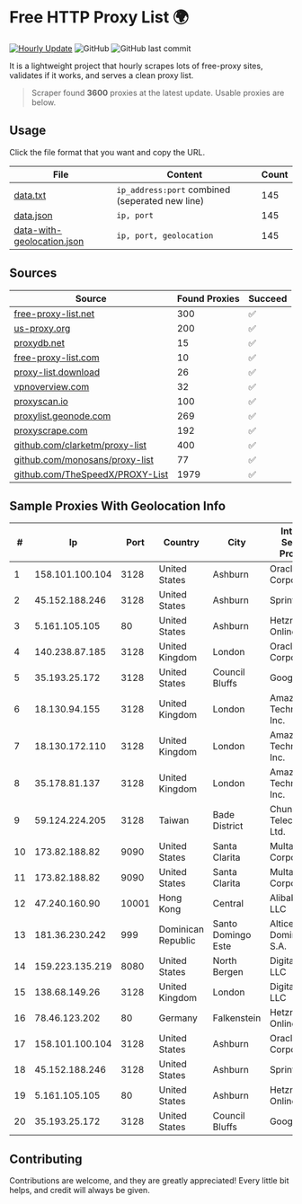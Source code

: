 
# Free HTTP Proxy List 🌍

[![Hourly Update](https://github.com/mertguvencli/http-proxy-list/actions/workflows/main.yml/badge.svg?branch=main)](https://github.com/mertguvencli/http-proxy-list/actions/workflows/main.yml)
![GitHub](https://img.shields.io/github/license/mertguvencli/http-proxy-list)
![GitHub last commit](https://img.shields.io/github/last-commit/mertguvencli/http-proxy-list)

It is a lightweight project that hourly scrapes lots of free-proxy sites, validates if it works, and serves a clean proxy list.


> Scraper found **3600** proxies at the latest update. Usable proxies are below.

## Usage

Click the file format that you want and copy the URL.


|File|Content|Count|
|----|-------|-----|
|[data.txt](https://raw.githubusercontent.com/mertguvencli/http-proxy-list/main/proxy-list/data.txt)|`ip_address:port` combined (seperated new line)|145|
|[data.json](https://raw.githubusercontent.com/mertguvencli/http-proxy-list/main/proxy-list/data.json)|`ip, port`|145|
|[data-with-geolocation.json](https://raw.githubusercontent.com/mertguvencli/http-proxy-list/main/proxy-list/data-with-geolocation.json)|`ip, port, geolocation`|145|

## Sources

|Source|Found Proxies|Succeed|
|------|-------------|-------|
|[free-proxy-list.net](https://free-proxy-list.net)|300|✅|
|[us-proxy.org](https://www.us-proxy.org)|200|✅|
|[proxydb.net](http://proxydb.net)|15|✅|
|[free-proxy-list.com](https://free-proxy-list.com/?page=&port=&type%5B%5D=http&type%5B%5D=https&up_time=0&search=Search)|10|✅|
|[proxy-list.download](https://www.proxy-list.download/HTTP)|26|✅|
|[vpnoverview.com](https://vpnoverview.com/privacy/anonymous-browsing/free-proxy-servers)|32|✅|
|[proxyscan.io](https://www.proxyscan.io)|100|✅|
|[proxylist.geonode.com](https://proxylist.geonode.com/api/proxy-list?limit=300&page=1&sort_by=lastChecked&sort_type=desc&protocols=http,https)|269|✅|
|[proxyscrape.com](https://api.proxyscrape.com/v2/?request=displayproxies&protocol=http&timeout=10000&country=all&ssl=all&anonymity=all)|192|✅|
|[github.com/clarketm/proxy-list](https://raw.githubusercontent.com/clarketm/proxy-list/master/proxy-list-raw.txt)|400|✅|
|[github.com/monosans/proxy-list](https://raw.githubusercontent.com/monosans/proxy-list/main/proxies/http.txt)|77|✅|
|[github.com/TheSpeedX/PROXY-List](https://raw.githubusercontent.com/TheSpeedX/PROXY-List/master/http.txt)|1979|✅|


## Sample Proxies With Geolocation Info

|#|Ip|Port|Country|City|Internet Service Provider|
|-|--|----|-------|----|-------------------------|
|1|158.101.100.104|3128|United States|Ashburn|Oracle Corporation|
|2|45.152.188.246|3128|United States|Ashburn|Sprint|
|3|5.161.105.105|80|United States|Ashburn|Hetzner Online GmbH|
|4|140.238.87.185|3128|United Kingdom|London|Oracle Corporation|
|5|35.193.25.172|3128|United States|Council Bluffs|Google LLC|
|6|18.130.94.155|3128|United Kingdom|London|Amazon Technologies Inc.|
|7|18.130.172.110|3128|United Kingdom|London|Amazon Technologies Inc.|
|8|35.178.81.137|3128|United Kingdom|London|Amazon Technologies Inc.|
|9|59.124.224.205|3128|Taiwan|Bade District|Chunghwa Telecom Co., Ltd.|
|10|173.82.188.82|9090|United States|Santa Clarita|Multacom Corporation|
|11|173.82.188.82|9090|United States|Santa Clarita|Multacom Corporation|
|12|47.240.160.90|10001|Hong Kong|Central|Alibaba.com LLC|
|13|181.36.230.242|999|Dominican Republic|Santo Domingo Este|Altice Dominicana S.A.|
|14|159.223.135.219|8080|United States|North Bergen|DigitalOcean, LLC|
|15|138.68.149.26|3128|United Kingdom|London|DigitalOcean, LLC|
|16|78.46.123.202|80|Germany|Falkenstein|Hetzner Online GmbH|
|17|158.101.100.104|3128|United States|Ashburn|Oracle Corporation|
|18|45.152.188.246|3128|United States|Ashburn|Sprint|
|19|5.161.105.105|80|United States|Ashburn|Hetzner Online GmbH|
|20|35.193.25.172|3128|United States|Council Bluffs|Google LLC|



## Contributing

Contributions are welcome, and they are greatly appreciated! Every
little bit helps, and credit will always be given.

